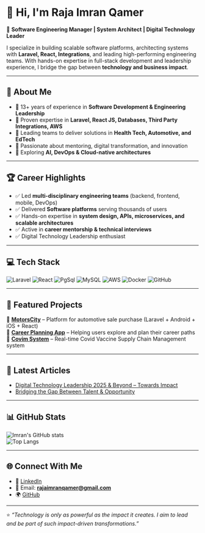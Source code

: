 # 👋 Hi, I'm Raja Imran Qamer  

💼 **Software Engineering Manager | System Architect | Digital Technology Leader**  

I specialize in building scalable software platforms, architecting systems with **Laravel, React, Integrations**, and leading high-performing engineering teams. With hands-on expertise in full-stack development and leadership experience, I bridge the gap between **technology and business impact**.

---

## 🚀 About Me  
- 🔹 13+ years of experience in **Software Development & Engineering Leadership**  
- 🔹 Proven expertise in **Laravel, React JS, Databases, Third Party Integrations, AWS**  
- 🔹 Leading teams to deliver solutions in **Health Tech, Automotive, and EdTech**  
- 🔹 Passionate about mentoring, digital transformation, and innovation  
- 🔹 Exploring **AI, DevOps & Cloud-native architectures**  

---

## 🏆 Career Highlights  
- ✅ Led **multi-disciplinary engineering teams** (backend, frontend, mobile, DevOps)  
- ✅ Delivered **Software platforms** serving thousands of users  
- ✅ Hands-on expertise in **system design, APIs, microservices, and scalable architectures**  
- ✅ Active in **career mentorship & technical interviews**  
- ✅ Digital Technology Leadership enthusiast  

---

## 💻 Tech Stack  
![Laravel](https://img.shields.io/badge/Laravel-F55247?style=for-the-badge&logo=laravel&logoColor=white)
![React](https://img.shields.io/badge/React-20232A?style=for-the-badge&logo=react&logoColor=61DAFB)
![PgSql](https://img.shields.io/badge/PgSQL-339933?style=for-the-badge&logo=pgsql&logoColor=white)
![MySQL](https://img.shields.io/badge/MySQL-005C84?style=for-the-badge&logo=mysql&logoColor=white)
![AWS](https://img.shields.io/badge/AWS-232F3E?style=for-the-badge&logo=amazonaws&logoColor=FF9900)
![Docker](https://img.shields.io/badge/Docker-2496ED?style=for-the-badge&logo=docker&logoColor=white)
![GitHub](https://img.shields.io/badge/GitHub-181717?style=for-the-badge&logo=github&logoColor=white)

---

## 📂 Featured Projects  
🔹 [**MotorsCity**](#) – Platform for automotive sale purchase (Laravel + Android + iOS + React)  
🔹 [**Career Planning App**](#) – Helping users explore and plan their career paths  
🔹 [**Covim System**](#) – Real-time Covid Vaccine Supply Chain Management system  

---

## 📝 Latest Articles  
<!-- BLOG-POST-LIST:START -->
- [Digital Technology Leadership 2025 & Beyond – Towards Impact](https://www.linkedin.com/pulse/digital-technology-leadership-2025-beyond-towards-impact-qamer-dkhzf/)  
- [Bridging the Gap Between Talent & Opportunity](https://www.linkedin.com/pulse/bridging-hiring-gap-why-companies-cant-find-people-jobs-qamer-py9mf/)  
<!-- BLOG-POST-LIST:END -->

---

## 📊 GitHub Stats  
![Imran's GitHub stats](https://github-readme-stats.vercel.app/api?username=pakistanimoon&show_icons=true&theme=tokyonight)  
![Top Langs](https://github-readme-stats.vercel.app/api/top-langs/?username=pakistanimoon&layout=compact&theme=tokyonight)  

---

## 🌐 Connect With Me  
- 💼 [LinkedIn](https://www.linkedin.com/in/raja-imran-qamer-07a67725/)  
- 📧 Email: **rajaimranqamer@gmail.com**  
- 🌍 [GitHub](https://github.com/pakistanimoon)  

---

⭐️ _“Technology is only as powerful as the impact it creates. I aim to lead and be part of such impact-driven transformations.”_  
